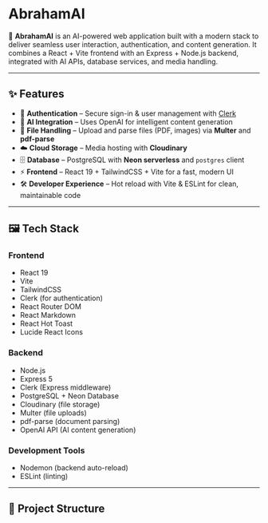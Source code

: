# AbrahamAI  

🚀 **AbrahamAI** is an AI-powered web application built with a modern stack to deliver seamless user interaction, authentication, and content generation. It combines a React + Vite frontend with an Express + Node.js backend, integrated with AI APIs, database services, and media handling.  

---

## ✨ Features  

- 🔑 **Authentication** – Secure sign-in & user management with [Clerk](https://clerk.com)  
- 🤖 **AI Integration** – Uses OpenAI for intelligent content generation  
- 📂 **File Handling** – Upload and parse files (PDF, images) via **Multer** and **pdf-parse**  
- ☁️ **Cloud Storage** – Media hosting with **Cloudinary**  
- 🗄️ **Database** – PostgreSQL with **Neon serverless** and `postgres` client  
- ⚡ **Frontend** – React 19 + TailwindCSS + Vite for a fast, modern UI  
- 🛠️ **Developer Experience** – Hot reload with Vite & ESLint for clean, maintainable code  

---

## 🖼️ Tech Stack  

### **Frontend**  
- React 19  
- Vite  
- TailwindCSS  
- Clerk (for authentication)  
- React Router DOM  
- React Markdown  
- React Hot Toast  
- Lucide React Icons  

### **Backend**  
- Node.js  
- Express 5  
- Clerk (Express middleware)  
- PostgreSQL + Neon Database  
- Cloudinary (file storage)  
- Multer (file uploads)  
- pdf-parse (document parsing)  
- OpenAI API (AI content generation)  

### **Development Tools**  
- Nodemon (backend auto-reload)  
- ESLint (linting)  

---

## 📂 Project Structure  

